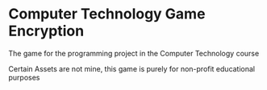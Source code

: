 # Computer Technology Game Encryption
 The game for the programming project in the Computer Technology course 

Certain Assets are not mine, this game is purely for non-profit educational purposes
